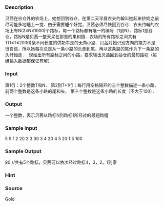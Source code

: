
### Description
贝茜在谷仓外的农场上，她想回到谷仓，在第二天早晨农夫约翰叫她起来挤奶之前尽可能多地睡上一觉．由于需要睡个好觉，贝茜必须尽快回到谷仓．农夫约翰的农场上有N(2≤N≤1000)个路标，每一个路标都有唯一的编号（1到N）．路标1是谷仓，路标N是贝茜一整天呆在那里的果树园．农场的所有路标之间共有T(1≤T≤2000)条不同长度的供奶牛走的无向小路．贝茜对她识别方向的能力不是很自信，所以她每次总是从一条小路的头走到尾，再以这条路的尾作为下一条路的头开始走．  现给出所有路标之间的小路，要求输出贝茜回到谷仓的最短路程（每组输入数据都保证有解）．
### Input
第1行：2个整数T和N．
第2到T+1行：每行用空格隔开的三个整数描述一条小路．前两个整数是这条小路的尾和头，
第三个整数是这条小路的长度（不大于100）．
### Output
一个整数，表示贝茜从路标N到路标1所经过的最短路程
### Sample Input
5 5
1 2 20
2 3 30
3 4 20
4 5 20
1 5 100
### Sample Output
90
//共有5个路标，贝茜可以依次经过路标4，3，2，1到家
### Hint

### Source
Gold